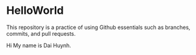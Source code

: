 # HelloWorld
This repository is a practice of using Github essentials such as branches, commits, and pull requests.

Hi My name is Dai Huynh.
